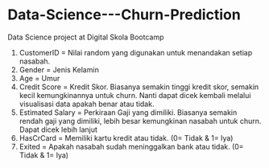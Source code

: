 # Data-Science---Churn-Prediction
Data Science project at Digital Skola Bootcamp

1. CustomerID = Nilai random yang digunakan untuk menandakan setiap nasabah.
2. Gender = Jenis Kelamin
3. Age = Umur
4. Credit Score = Kredit Skor. Biasanya semakin tinggi kredit skor, semakin kecil kemungkinannya untuk churn. Nanti dapat dicek kembali melalui visualisasi data apakah benar atau tidak.
5. Estimated Salary = Perkiraan Gaji yang dimiliki. Biasanya semakin rendah gaji yang dimiliki, lebih besar kemungkinan nasabah untuk churn. Dapat dicek lebih lanjut
6. HasCrCard = Memiliki kartu kredit atau tidak. (0= Tidak & 1= Iya)
7. Exited = Apakah nasabah sudah meninggalkan bank atau tidak. (0= Tidak & 1= Iya)